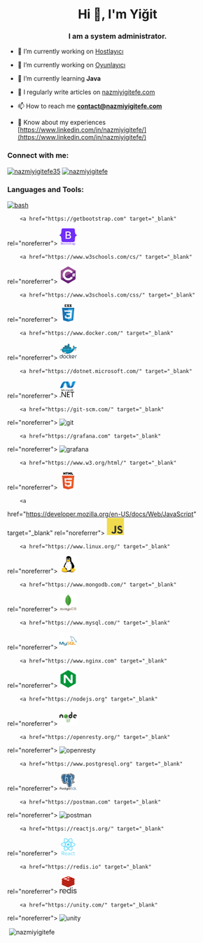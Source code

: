 <h1 align="center">Hi 👋, I'm Yiğit</h1>
<h3 align="center">I am a system administrator.</h3>

- 🔭 I’m currently working on [Hostlayıcı](https://hostlayici.com)

- 🔭 I’m currently working on [Oyunlayıcı](https://oyunlayici.com)

- 🌱 I’m currently learning **Java**


- 📝 I regularly write articles on [nazmiyigitefe.com](https://nazmiyigitefe.com)

- 📫 How to reach me **contact@nazmiyigitefe.com**

- 📄 Know about my experiences [https://www.linkedin.com/in/nazmiyigitefe/](https://www.linkedin.com/in/nazmiyigitefe/)

<h3 align="left">Connect with me:</h3>
<p align="left">
<a
 href="https://twitter.com/nazmiyigitefe35" target="blank"><img 
align="center" 
src="https://raw.githubusercontent.com/rahuldkjain/github-profile-readme-generator/master/src/images/icons/Social/twitter.svg"
 alt="nazmiyigitefe35" height="30" width="40" /></a>
<a 
href="https://linkedin.com/in/nazmiyigitefe" target="blank"><img 
align="center" 
src="https://raw.githubusercontent.com/rahuldkjain/github-profile-readme-generator/master/src/images/icons/Social/linked-in-alt.svg"
 alt="nazmiyigitefe" height="30" width="40" /></a>
</p>

<h3 align="left">Languages and Tools:</h3>
<p
 align="left">
        <a href="https://www.gnu.org/software/bash/" target="_blank" 
rel="noreferrer">
          <img 
src="https://www.vectorlogo.zone/logos/gnu_bash/gnu_bash-icon.svg" 
alt="bash" width="40" height="40"/>
        </a>
         
        <a href="https://getbootstrap.com" target="_blank" 
rel="noreferrer">
          <img 
src="https://raw.githubusercontent.com/devicons/devicon/master/icons/bootstrap/bootstrap-plain-wordmark.svg"
 alt="bootstrap" width="40" height="40"/>
        </a>
         
        <a href="https://www.w3schools.com/cs/" target="_blank" 
rel="noreferrer">
          <img 
src="https://raw.githubusercontent.com/devicons/devicon/master/icons/csharp/csharp-original.svg"
 alt="csharp" width="40" height="40"/>
        </a>
         
        <a href="https://www.w3schools.com/css/" target="_blank" 
rel="noreferrer">
          <img 
src="https://raw.githubusercontent.com/devicons/devicon/master/icons/css3/css3-original-wordmark.svg"
 alt="css3" width="40" height="40"/>
        </a>
         
        <a href="https://www.docker.com/" target="_blank" 
rel="noreferrer">
          <img 
src="https://raw.githubusercontent.com/devicons/devicon/master/icons/docker/docker-original-wordmark.svg"
 alt="docker" width="40" height="40"/>
        </a>
         
        <a href="https://dotnet.microsoft.com/" target="_blank" 
rel="noreferrer">
          <img 
src="https://raw.githubusercontent.com/devicons/devicon/master/icons/dot-net/dot-net-original-wordmark.svg"
 alt="dotnet" width="40" height="40"/>
        </a>
         
        <a href="https://git-scm.com/" target="_blank" 
rel="noreferrer">
          <img 
src="https://www.vectorlogo.zone/logos/git-scm/git-scm-icon.svg" 
alt="git" width="40" height="40"/>
        </a>
         
        <a href="https://grafana.com" target="_blank" 
rel="noreferrer">
          <img 
src="https://www.vectorlogo.zone/logos/grafana/grafana-icon.svg" 
alt="grafana" width="40" height="40"/>
        </a>
         
        <a href="https://www.w3.org/html/" target="_blank" 
rel="noreferrer">
          <img 
src="https://raw.githubusercontent.com/devicons/devicon/master/icons/html5/html5-original-wordmark.svg"
 alt="html5" width="40" height="40"/>
        </a>
         
        <a 
href="https://developer.mozilla.org/en-US/docs/Web/JavaScript" 
target="_blank" rel="noreferrer">
          <img 
src="https://raw.githubusercontent.com/devicons/devicon/master/icons/javascript/javascript-original.svg"
 alt="javascript" width="40" height="40"/>
        </a>
         
        <a href="https://www.linux.org/" target="_blank" 
rel="noreferrer">
          <img 
src="https://raw.githubusercontent.com/devicons/devicon/master/icons/linux/linux-original.svg"
 alt="linux" width="40" height="40"/>
        </a>
         
        <a href="https://www.mongodb.com/" target="_blank" 
rel="noreferrer">
          <img 
src="https://raw.githubusercontent.com/devicons/devicon/master/icons/mongodb/mongodb-original-wordmark.svg"
 alt="mongodb" width="40" height="40"/>
        </a>
         
        <a href="https://www.mysql.com/" target="_blank" 
rel="noreferrer">
          <img 
src="https://raw.githubusercontent.com/devicons/devicon/master/icons/mysql/mysql-original-wordmark.svg"
 alt="mysql" width="40" height="40"/>
        </a>
         
        <a href="https://www.nginx.com" target="_blank" 
rel="noreferrer">
          <img 
src="https://raw.githubusercontent.com/devicons/devicon/master/icons/nginx/nginx-original.svg"
 alt="nginx" width="40" height="40"/>
        </a>
         
        <a href="https://nodejs.org" target="_blank" 
rel="noreferrer">
          <img 
src="https://raw.githubusercontent.com/devicons/devicon/master/icons/nodejs/nodejs-original-wordmark.svg"
 alt="nodejs" width="40" height="40"/>
        </a>
         
        <a href="https://openresty.org/" target="_blank" 
rel="noreferrer">
          <img src="https://openresty.org/images/logo.png" 
alt="openresty" width="40" height="40"/>
        </a>
         
        <a href="https://www.postgresql.org" target="_blank" 
rel="noreferrer">
          <img 
src="https://raw.githubusercontent.com/devicons/devicon/master/icons/postgresql/postgresql-original-wordmark.svg"
 alt="postgresql" width="40" height="40"/>
        </a>
         
        <a href="https://postman.com" target="_blank" 
rel="noreferrer">
          <img 
src="https://www.vectorlogo.zone/logos/getpostman/getpostman-icon.svg" 
alt="postman" width="40" height="40"/>
        </a>
         
        <a href="https://reactjs.org/" target="_blank" 
rel="noreferrer">
          <img 
src="https://raw.githubusercontent.com/devicons/devicon/master/icons/react/react-original-wordmark.svg"
 alt="react" width="40" height="40"/>
        </a>
         
        <a href="https://redis.io" target="_blank" 
rel="noreferrer">
          <img 
src="https://raw.githubusercontent.com/devicons/devicon/master/icons/redis/redis-original-wordmark.svg"
 alt="redis" width="40" height="40"/>
        </a>
         
        <a href="https://unity.com/" target="_blank" 
rel="noreferrer">
          <img 
src="https://www.vectorlogo.zone/logos/unity3d/unity3d-icon.svg" 
alt="unity" width="40" height="40"/>
        </a>
        </p>

<p>&nbsp;<img align="center" 
src="https://github-readme-stats.vercel.app/api?username=nazmiyigitefe&show_icons=true&theme=cobalt&locale=en"
 alt="nazmiyigitefe" /></p>

